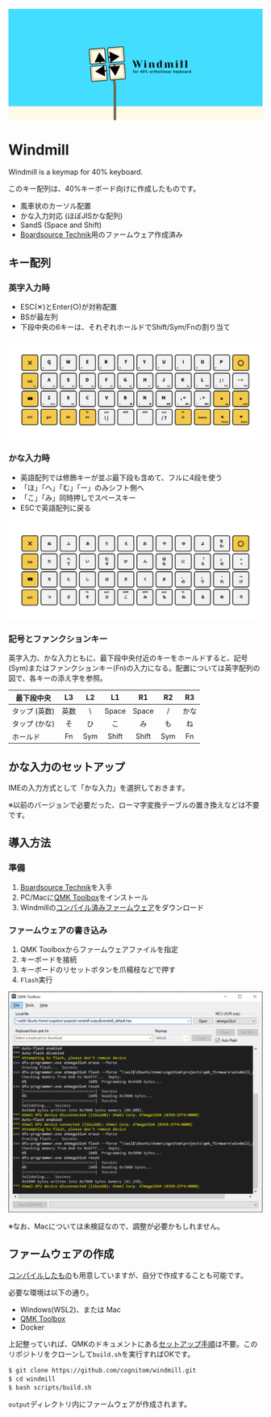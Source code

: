 ![cover](docs/images/cover.png)

# Windmill
Windmill is a keymap for 40% keyboard.

このキー配列は、40%キーボード向けに作成したものです。

- 風車状のカーソル配置
- かな入力対応 (ほぼJISかな配列)
- SandS (Space and Shift)
- [Boardsource Technik](https://boardsource.xyz/store/5ffb9b01edd0447f8023fdb2)用のファームウェア作成済み

## キー配列

### 英字入力時

- ESC(✕)とEnter(○)が対称配置
- BSが最左列
- 下段中央の6キーは、それぞれホールドでShift/Sym/Fnの割り当て

![main](docs/images/layout-main.png)

### かな入力時

- 英語配列では修飾キーが並ぶ最下段も含めて、フルに4段を使う
- 「ほ」「へ」「む」「ー」のみシフト側へ
- 「こ」「み」同時押しでスペースキー
- ESCで英語配列に戻る

![kana](docs/images/layout-kana.png)

### 記号とファンクションキー

英字入力、かな入力ともに、最下段中央付近のキーをホールドすると、記号(Sym)またはファンクションキー(Fn)の入力になる。配置については英字配列の図で、各キーの添え字を参照。

| 最下段中央 | L3 | L2 | L1 | R1 | R2 | R3 |
|--|:--:|:--:|:--:|:--:|:--:|:--:|
| タップ (英数) | 英数 | \ | Space | Space | / | かな |
| タップ (かな) | そ | ひ | こ | み | も | ね |
| ホールド | Fn | Sym | Shift | Shift | Sym | Fn |

## かな入力のセットアップ

IMEの入力方式として「かな入力」を選択しておきます。

※以前のバージョンで必要だった、ローマ字変換テーブルの置き換えなどは不要です。

## 導入方法

### 準備

1. [Boardsource Technik](https://boardsource.xyz/store/5ffb9b01edd0447f8023fdb2)を入手
2. PC/Macに[QMK Toolbox](https://github.com/qmk/qmk_toolbox/releases)をインストール
3. Windmillの[コンパイル済みファームウェア](https://github.com/cognitom/windmill/releases)をダウンロード

### ファームウェアの書き込み

1. QMK Toolboxからファームウェアファイルを指定
2. キーボードを接続
3. キーボードのリセットボタンを爪楊枝などで押す
4. `Flash`実行

![screenshot](docs/images/qmk.png)

※なお、Macについては未検証なので、調整が必要かもしれません。

## ファームウェアの作成

[コンパイルしたもの](https://github.com/cognitom/windmill/releases)も用意していますが、自分で作成することも可能です。

必要な環境は以下の通り。

- Windows(WSL2)、または Mac
- [QMK Toolbox](https://github.com/qmk/qmk_toolbox/releases)
- Docker

上記整っていれば、QMKのドキュメントにある[セットアップ手順](https://docs.qmk.fm/#/newbs_getting_started)は不要。このリポジトリをクローンして`build.sh`を実行すればOKです。

```bash
$ git clone https://github.com/cognitom/windmill.git
$ cd windmill
$ bash scripts/build.sh
```

`output`ディレクトリ内にファームウェアが作成されます。
